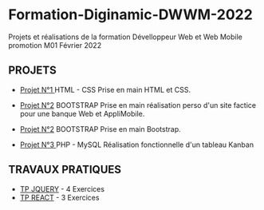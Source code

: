 # Formation-Diginamic-DWWM-2022

Projets et réalisations de la formation Dévelloppeur Web et Web Mobile promotion M01 Février 2022

## PROJETS

- [Projet N°1 ](https://github.com/mikaeltrilles/Formation-Diginamic-DWWM-2022/tree/main/Projet01-HTML-CSS) HTML - CSS Prise en main HTML et CSS.

- [Projet N°2](https://github.com/mikaeltrilles/Formation-Diginamic-DWWM-2022/tree/main/Projet02-Bootstrap) BOOTSTRAP Prise en main réalisation perso d'un site factice pour une banque Web et AppliMobile.
- [Projet N°2](https://github.com/mikaeltrilles/Formation-Diginamic-DWWM-2022/tree/main/Projet02-Bootstrap) BOOTSTRAP Prise en main Bootstrap.

- [Projet N°3 ](https://github.com/mikaeltrilles/Formation-Diginamic-DWWM-2022/tree/main/Projet03-PHP-MySQL) PHP - MySQL Réalisation fonctionnelle d'un tableau Kanban

## TRAVAUX PRATIQUES

- [TP JQUERY](https://github.com/mikaeltrilles/Formation-Diginamic-DWWM-2022/tree/main/TRAVAUX/TP-JQUERY) - 4 Exercices
- [TP REACT](https://github.com/mikaeltrilles/Formation-Diginamic-DWWM-2022/tree/main/TRAVAUX/REACT) - 3 Exercices